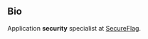 <div class="section">

## Bio

Application **security** specialist at [SecureFlag](https://secureflag.com/).

</div>
